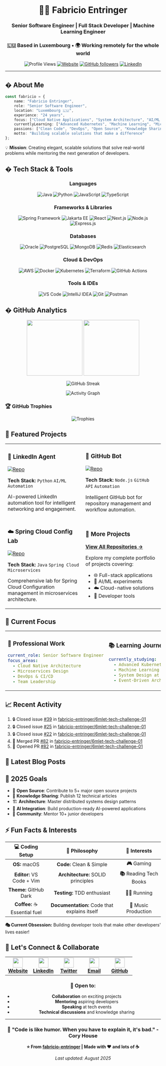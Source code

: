 <div align="center">

# 👨‍💻 Fabricio Entringer

### Senior Software Engineer | Full Stack Developer | Machine Learning Engineer
### 🇱🇺 Based in Luxembourg • 🌍 Working remotely for the whole world

![Profile Views](https://komarev.com/ghpvc/?username=fabricio-entringer&color=brightgreen&style=for-the-badge)
[![Website](https://img.shields.io/badge/Website-entringer.dev-blue?style=for-the-badge&logo=google-chrome)](https://entringer.dev)
[![GitHub followers](https://img.shields.io/github/followers/fabricio-entringer?logo=GitHub&style=for-the-badge)](https://github.com/fabricio-entringer)
[![LinkedIn](https://img.shields.io/badge/LinkedIn-Fabricio%20Entringer-blue?style=for-the-badge&logo=linkedin)](https://linkedin.com/in/fabricio-entringer)

</div>

---

## � About Me

```typescript
const fabricio = {
    name: "Fabricio Entringer",
    role: "Senior Software Engineer",
    location: "Luxembourg 🇱🇺",
    experience: "24 years",
    focus: ["Cloud Native Applications", "System Architecture", "AI/ML Integration"],
    currentlyLearning: ["Advanced Kubernetes", "Machine Learning", "Microservices"],
    passions: ["Clean Code", "DevOps", "Open Source", "Knowledge Sharing", "Machine Learning"],
    motto: "Building scalable solutions that make a difference"
};
```

💡 **Mission**: Creating elegant, scalable solutions that solve real-world problems while mentoring the next generation of developers.

## �️ Tech Stack & Tools

<div align="center">

### Languages
![Java](https://img.shields.io/badge/Java-ED8B00?style=for-the-badge&logo=openjdk&logoColor=white)
![Python](https://img.shields.io/badge/Python-3776AB?style=for-the-badge&logo=python&logoColor=white)
![JavaScript](https://img.shields.io/badge/JavaScript-F7DF1E?style=for-the-badge&logo=javascript&logoColor=black)
![TypeScript](https://img.shields.io/badge/TypeScript-007ACC?style=for-the-badge&logo=typescript&logoColor=white)

### Frameworks & Libraries
![Spring Framework](https://img.shields.io/badge/Spring-6DB33F?style=for-the-badge&logo=spring&logoColor=white)
![Jakarta EE](https://img.shields.io/badge/Jakarta_EE-F58220?style=for-the-badge&logo=jakarta&logoColor=white)
![React](https://img.shields.io/badge/React-20232A?style=for-the-badge&logo=react&logoColor=61DAFB)
![Next.js](https://img.shields.io/badge/Next.js-000000?style=for-the-badge&logo=next.js&logoColor=white)
![Node.js](https://img.shields.io/badge/Node.js-43853D?style=for-the-badge&logo=node.js&logoColor=white)
![Express.js](https://img.shields.io/badge/Express.js-404D59?style=for-the-badge&logo=express&logoColor=white)

### Databases
![Oracle](https://img.shields.io/badge/Oracle-F80000?style=for-the-badge&logo=oracle&logoColor=white)
![PostgreSQL](https://img.shields.io/badge/PostgreSQL-316192?style=for-the-badge&logo=postgresql&logoColor=white)
![MongoDB](https://img.shields.io/badge/MongoDB-4EA94B?style=for-the-badge&logo=mongodb&logoColor=white)
![Redis](https://img.shields.io/badge/Redis-DC382D?style=for-the-badge&logo=redis&logoColor=white)
![Elasticsearch](https://img.shields.io/badge/Elasticsearch-005571?style=for-the-badge&logo=elasticsearch&logoColor=white)

### Cloud & DevOps
![AWS](https://img.shields.io/badge/AWS-232F3E?style=for-the-badge&logo=amazon-aws&logoColor=white)
![Docker](https://img.shields.io/badge/Docker-2496ED?style=for-the-badge&logo=docker&logoColor=white)
![Kubernetes](https://img.shields.io/badge/Kubernetes-326CE5?style=for-the-badge&logo=kubernetes&logoColor=white)
![Terraform](https://img.shields.io/badge/Terraform-623CE4?style=for-the-badge&logo=terraform&logoColor=white)
![GitHub Actions](https://img.shields.io/badge/GitHub_Actions-2088FF?style=for-the-badge&logo=github-actions&logoColor=white)

### Tools & IDEs
![VS Code](https://img.shields.io/badge/VS_Code-007ACC?style=for-the-badge&logo=visual-studio-code&logoColor=white)
![IntelliJ IDEA](https://img.shields.io/badge/IntelliJ_IDEA-000000?style=for-the-badge&logo=intellij-idea&logoColor=white)
![Git](https://img.shields.io/badge/Git-F05032?style=for-the-badge&logo=git&logoColor=white)
![Postman](https://img.shields.io/badge/Postman-FF6C37?style=for-the-badge&logo=postman&logoColor=white)

</div>

## � GitHub Analytics

<div align="center">
  
<img height="180em" src="https://github-readme-stats.vercel.app/api?username=fabricio-entringer&show_icons=true&theme=github_dark&include_all_commits=true&count_private=true&hide_border=true&bg_color=0D1117&title_color=58A6FF&text_color=C9D1D9&icon_color=58A6FF"/>
<img height="180em" src="https://github-readme-stats.vercel.app/api/top-langs/?username=fabricio-entringer&layout=compact&langs_count=8&theme=github_dark&hide_border=true&bg_color=0D1117&title_color=58A6FF&text_color=C9D1D9"/>

</div>

<div align="center">
  
![GitHub Streak](https://github-readme-streak-stats.herokuapp.com/?user=fabricio-entringer&theme=github-dark-blue&hide_border=true&background=0D1117&stroke=58A6FF&ring=58A6FF&fire=FF6B6B&currStreakLabel=C9D1D9)

</div>

<div align="center">
  
![Activity Graph](https://github-readme-activity-graph.vercel.app/graph?username=fabricio-entringer&bg_color=0d1117&color=58a6ff&line=58a6ff&point=ff6b6b&area=true&hide_border=true)

</div>

### 🏆 GitHub Trophies
<div align="center">
  
![Trophies](https://github-profile-trophy.vercel.app/?username=fabricio-entringer&theme=algolia&no-frame=true&no-bg=true&margin-w=4&row=1)

</div>

## 🚀 Featured Projects

<div align="center">

<table>
<tr>
<td width="50%">

### 🤖 LinkedIn Agent
[![Repo](https://github-readme-stats.vercel.app/api/pin/?username=fabricio-entringer&repo=linkedin-agent&theme=github_dark&hide_border=true&bg_color=0D1117)](https://github.com/fabricio-entringer/linkedin-agent)

**Tech Stack:** `Python` `AI/ML` `Automation`

AI-powered LinkedIn automation tool for intelligent networking and engagement.

</td>
<td width="50%">

### 🤖 GitHub Bot
[![Repo](https://github-readme-stats.vercel.app/api/pin/?username=fabricio-entringer&repo=entringer-github-bot&theme=github_dark&hide_border=true&bg_color=0D1117)](https://github.com/fabricio-entringer/entringer-github-bot)

**Tech Stack:** `Node.js` `GitHub API` `Automation`

Intelligent GitHub bot for repository management and workflow automation.

</td>
</tr>
<tr>
<td width="50%">

### ☁️ Spring Cloud Config Lab
[![Repo](https://github-readme-stats.vercel.app/api/pin/?username=fabricio-entringer&repo=spring-cloud-config-lab&theme=github_dark&hide_border=true&bg_color=0D1117)](https://github.com/fabricio-entringer/spring-cloud-config-lab)

**Tech Stack:** `Java` `Spring Cloud` `Microservices`

Comprehensive lab for Spring Cloud Configuration management in microservices architecture.

</td>
<td width="50%">

### 🔗 More Projects
**[View All Repositories →](https://github.com/fabricio-entringer?tab=repositories)**

Explore my complete portfolio of projects covering:
- 🌐 Full-stack applications
- 🤖 AI/ML experiments  
- ☁️ Cloud-native solutions
- 🔧 Developer tools

</td>
</tr>
</table>

</div>

## 🌱 Current Focus

<div align="center">

<table>
<tr>
<td width="50%">

### 💼 Professional Work
```yaml
current_role: Senior Software Engineer
focus_areas:
  - Cloud Native Architecture
  - Microservices Design
  - DevOps & CI/CD
  - Team Leadership
```

</td>
<td width="50%">

### 📚 Learning Journey
```yaml
currently_studying:
  - Advanced Kubernetes Patterns
  - Machine Learning Operations (MLOps)
  - System Design at Scale
  - Event-Driven Architecture
```

</td>
</tr>
</table>

</div>

## 📈 Recent Activity

<!--START_SECTION:activity-->
1. 🔒 Closed issue [#39](https://github.com/fabricio-entringer/6mlet-tech-challenge-01/issues/39) in [fabricio-entringer/6mlet-tech-challenge-01](https://github.com/fabricio-entringer/6mlet-tech-challenge-01)
2. 🔒 Closed issue [#25](https://github.com/fabricio-entringer/6mlet-tech-challenge-01/issues/25) in [fabricio-entringer/6mlet-tech-challenge-01](https://github.com/fabricio-entringer/6mlet-tech-challenge-01)
3. 🔒 Closed issue [#22](https://github.com/fabricio-entringer/6mlet-tech-challenge-01/issues/22) in [fabricio-entringer/6mlet-tech-challenge-01](https://github.com/fabricio-entringer/6mlet-tech-challenge-01)
4. 🎉 Merged PR [#82](https://github.com/fabricio-entringer/6mlet-tech-challenge-01/pull/82) in [fabricio-entringer/6mlet-tech-challenge-01](https://github.com/fabricio-entringer/6mlet-tech-challenge-01)
5. 💪 Opened PR [#82](https://github.com/fabricio-entringer/6mlet-tech-challenge-01/pull/82) in [fabricio-entringer/6mlet-tech-challenge-01](https://github.com/fabricio-entringer/6mlet-tech-challenge-01)
<!--END_SECTION:activity-->

## 📝 Latest Blog Posts

<!-- BLOG-POST-LIST:START -->
<!-- BLOG-POST-LIST:END -->

## 🎯 2025 Goals

- 🚀 **Open Source**: Contribute to 5+ major open source projects
- 📖 **Knowledge Sharing**: Publish 12 technical articles
- 🏗️ **Architecture**: Master distributed systems design patterns  
- 🤖 **AI Integration**: Build production-ready AI-powered applications
- 👥 **Community**: Mentor 10+ junior developers

## ⚡ Fun Facts & Interests

<div align="center">

| 💻 **Coding Setup** | 🎯 **Philosophy** | 🌟 **Interests** |
|:---:|:---:|:---:|
| **OS:** macOS | **Code:** Clean & Simple | **🎮** Gaming |
| **Editor:** VS Code + Vim | **Architecture:** SOLID principles | **📚** Reading Tech Books |
| **Theme:** GitHub Dark | **Testing:** TDD enthusiast | **🏃‍♂️** Running |
| **Coffee:** ☕ Essential fuel | **Documentation:** Code that explains itself | **🎵** Music Production |

</div>

**🎭 Current Obsession:** Building developer tools that make other developers' lives easier!

## 🤝 Let's Connect & Collaborate

<div align="center">

<table>
<tr>
<td align="center" width="20%">
<a href="https://entringer.dev" target="_blank">
<img src="https://raw.githubusercontent.com/danielcranney/readme-generator/main/public/icons/socials/rss.svg" width="32" height="32" />
<br><strong>Website</strong>
</a>
</td>
<td align="center" width="20%">
<a href="https://linkedin.com/in/fabricio-entringer" target="_blank">
<img src="https://raw.githubusercontent.com/danielcranney/readme-generator/main/public/icons/socials/linkedin.svg" width="32" height="32" />
<br><strong>LinkedIn</strong>
</a>
</td>
<td align="center" width="20%">
<a href="https://twitter.com/fab_entringer" target="_blank">
<img src="https://raw.githubusercontent.com/danielcranney/readme-generator/main/public/icons/socials/twitter.svg" width="32" height="32" />
<br><strong>Twitter</strong>
</a>
</td>
<td align="center" width="20%">
<a href="mailto:contact@entringer.dev" target="_blank">
<img src="https://raw.githubusercontent.com/danielcranney/readme-generator/main/public/icons/socials/gmail.svg" width="32" height="32" />
<br><strong>Email</strong>
</a>
</td>
<td align="center" width="20%">
<a href="https://github.com/fabricio-entringer" target="_blank">
<img src="https://raw.githubusercontent.com/danielcranney/readme-generator/main/public/icons/socials/github.svg" width="32" height="32" />
<br><strong>GitHub</strong>
</a>
</td>
</tr>
</table>

### 💬 Open to:
- **Collaboration** on exciting projects
- **Mentoring** aspiring developers  
- **Speaking** at tech events
- **Technical discussions** and knowledge sharing

</div>

---

<div align="center">

### 🚀 "Code is like humor. When you have to explain it, it's bad." - Cory House

**⭐ From [fabricio-entringer](https://github.com/fabricio-entringer) | Made with ❤️ and lots of ☕**

*Last updated: August 2025*

</div>
